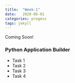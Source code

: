 ```yaml
---
title:  "Week-1"
date:   2020-06-01
categories: progess
tags: jekyll
---
```

Coming Soon!

### Python Application Builder

- Task 1
- Task 2
- Task 3
- Task 4
